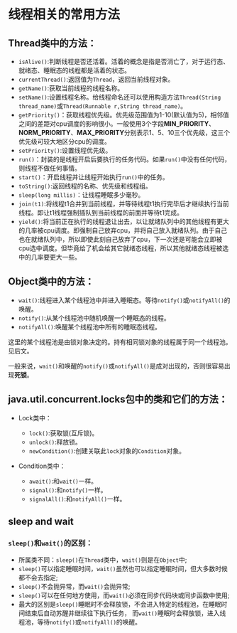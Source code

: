 # 线程相关的常用方法

## Thread类中的方法：

+ `isAlive()`:判断线程是否还活着。活着的概念是指是否消亡了，对于运行态、就绪态、睡眠态的线程都是活着的状态。
+ `currentThread()`:返回值为`Thread`，返回当前线程对象。
+ `getName()`:获取当前线程的线程名称。
+ `setName()`:设置线程名称。给线程命名还可以使用构造方法`Thread(String thread_name)`或`Thread(Runnable r,String thread_name)`。
+ `getPriority()`：获取线程优先级。优先级范围值为1-10(默认值为5)，相邻值之间的差距对cpu调度的影响很小。一般使用3个字段**MIN_PRIORITY**、**NORM_PRIORITY**、**MAX_PRIORITY**分别表示1、5、10三个优先级，这三个优先级可较大地区分cpu的调度。
+ `setPriority()`:设置线程优先级。
+ `run()`：封装的是线程开启后要执行的任务代码。如果`run()`中没有任何代码，则线程不做任何事情。
+ `start()`：开启线程并让线程开始执行`run()`中的任务。
+ `toString()`:返回线程的名称、优先级和线程组。
+ `sleep(long millis)`：让线程睡眠多少毫秒。
+ `join(t1)`:将线程t1合并到当前线程，并等待线程t1执行完毕后才继续执行当前线程。即让t1线程强制插队到当前线程的前面并等待t1完成。
+ `yield()`:将当前正在执行的线程退让出去，以让就绪队列中的其他线程有更大的几率被cpu调度。即强制自己放弃cpu，并将自己放入就绪队列。由于自己也在就绪队列中，所以即使此刻自己放弃了cpu，下一次还是可能会立即被cpu选中调度。但毕竟给了机会给其它就绪态线程，所以其他就绪态线程被选中的几率要更大一些。

## Object类中的方法：

+ `wait()`:线程进入某个线程池中并进入睡眠态。等待`notify()`或`notifyAll()`的唤醒。
+ `notify()`:从某个线程池中随机唤醒一个睡眠态的线程。
+ `notifyAll()`:唤醒某个线程池中所有的睡眠态线程。

这里的某个线程池是由锁对象决定的。持有相同锁对象的线程属于同一个线程池。见后文。

一般来说，`wait()`和唤醒的`notify()`或`notifyAll()`是成对出现的，否则很容易出现**死锁**。

## java.util.concurrent.locks包中的类和它们的方法：

+ Lock类中：

    + `lock()`:获取锁(互斥锁)。
    + `unlock()`:释放锁。
    + `newCondition()`:创建关联此`lock`对象的`Condition`对象。

+ Condition类中：

    + `await()`:和`wait()`一样。
    + `signal()`:和`notify()`一样。
    + `signalAll()`:和`notifyAll()`一样。
    
## sleep and wait

### `sleep()`和`wait()`的区别：

+ 所属类不同：`sleep()`在`Thread`类中，`wait()`则是在`Object`中;
+ `sleep()`可以指定睡眠时间，`wait()`虽然也可以指定睡眠时间，但大多数时候都不会去指定;
+ `sleep()`不会抛异常，而`wait()`会抛异常;
+ `sleep()`可以在任何地方使用，而`wait()`必须在同步代码块或同步函数中使用;
+ 最大的区别是`sleep()`睡眠时不会释放锁，不会进入特定的线程池，在睡眠时间结束后自动苏醒并继续往下执行任务，
  而`wait()`睡眠时会释放锁，进入线程池，等待`notify()`或`notifyAll()`的唤醒。
